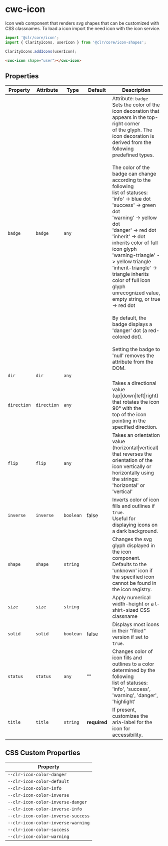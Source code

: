 # cwc-icon

Icon web component that renders svg shapes that can be customized with CSS classnames.
To load a icon import the need icon with the icon service.

```typescript
import '@clr/core/icon';
import { ClarityIcons, userIcon } from '@clr/core/icon-shapes';

ClarityIcons.addIcons(userIcon);
```

```html
<cwc-icon shape="user"></cwc-icon>
```

## Properties

| Property    | Attribute   | Type      | Default      | Description                                      |
|-------------|-------------|-----------|--------------|--------------------------------------------------|
| `badge`     | `badge`     | `any`     |              | Attribute: `badge`<br />Sets the color of the icon decoration that appears in the top-right corner<br />of the glyph. The icon decoration is derived from the following predefined types.<br /><br />The color of the badge can change according to the following<br />list of statuses:<br />'info'  -> blue dot<br />'success' -> green dot<br />'warning' -> yellow dot<br />'danger' -> red dot<br />'inherit' -> dot inherits color of full icon glyph<br />'warning-triangle' -> yellow triangle<br />'inherit-triangle' -> triangle inherits color of full icon glyph<br />unrecognized value, empty string, or true -> red dot<br /><br />By default, the badge displays a 'danger' dot (a red-colored dot).<br /><br />Setting the badge to 'null' removes the attribute from the DOM. |
| `dir`       | `dir`       | `any`     |              |                                                  |
| `direction` | `direction` | `any`     |              | Takes a directional value (up\|down\|left\|right) that rotates the icon 90° with the<br />top of the icon pointing in the specified direction. |
| `flip`      | `flip`      | `any`     |              | Takes an orientation value (horizontal\|vertical) that reverses the orientation of the<br />icon vertically or horizontally using the strings: 'horizontal' or 'vertical' |
| `inverse`   | `inverse`   | `boolean` | false        | Inverts color of icon fills and outlines if `true`.<br />Useful for displaying icons on a dark background. |
| `shape`     | `shape`     | `string`  |              | Changes the svg glyph displayed in the icon component. Defaults to the 'unknown' icon if<br />the specified icon cannot be found in the icon registry. |
| `size`      | `size`      | `string`  |              | Apply numerical width-height or a t-shirt-sized CSS classname |
| `solid`     | `solid`     | `boolean` | false        | Displays most icons in their "filled" version if set to `true`. |
| `status`    | `status`    | `any`     | ""           | Changes color of icon fills and outlines to a color determined by the following<br />list of statuses: 'info', 'success', 'warning', 'danger', 'highlight' |
| `title`     | `title`     | `string`  | **required** | If present, customizes the aria-label for the icon for accessibility. |

## CSS Custom Properties

| Property                           |
|------------------------------------|
| `--clr-icon-color-danger`          |
| `--clr-icon-color-default`         |
| `--clr-icon-color-info`            |
| `--clr-icon-color-inverse`         |
| `--clr-icon-color-inverse-danger`  |
| `--clr-icon-color-inverse-info`    |
| `--clr-icon-color-inverse-success` |
| `--clr-icon-color-inverse-warning` |
| `--clr-icon-color-success`         |
| `--clr-icon-color-warning`         |
